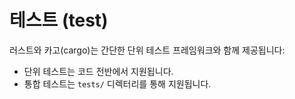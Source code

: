 # 테스트 (test)

러스트와 카고(cargo)는 간단한 단위 테스트 프레임워크와 함께 제공됩니다:

* 단위 테스트는 코드 전반에서 지원됩니다.
* 통합 테스트는 `tests/` 디렉터리를 통해 지원됩니다.
